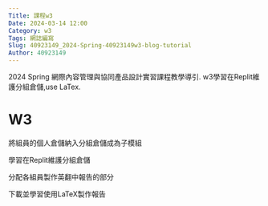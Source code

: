 ```yaml
---
Title: 課程w3
Date: 2024-03-14 12:00
Category: w3
Tags: 網誌編寫
Slug: 40923149_2024-Spring-40923149w3-blog-tutorial
Author: 40923149
---
```


2024 Spring 網際內容管理與協同產品設計實習課程教學導引.
w3學習在Replit維護分組倉儲,use LaTex.

<!-- PELICAN_END_SUMMARY -->

# W3
將組員的個人倉儲納入分組倉儲成為子模組

學習在Replit維護分組倉儲

分配各組員製作英翻中報告的部分

下載並學習使用LaTeX製作報告